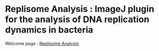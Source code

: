 # Replisome Analysis : ImageJ plugin for the analysis of DNA replication dynamics in bacteria

Welcome page : [Replisome Analysis](welcome.md)